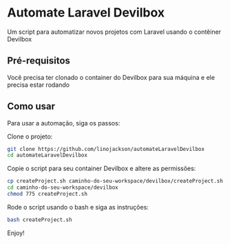 # Automate Laravel Devilbox

Um script para automatizar novos projetos com Laravel usando o contêiner Devilbox

## Pré-requisitos

Você precisa ter clonado o container do Devilbox para sua máquina e ele precisa estar rodando

## Como usar

Para usar a automação, siga os passos:

Clone o projeto:

```bash
git clone https://github.com/linojackson/automateLaravelDevilbox
cd automateLaravelDevilbox
```

Copie o script para seu container Devilbox e altere as permissões:

```bash
cp createProject.sh caminho-do-seu-workspace/devilbox/createProject.sh
cd caminho-do-seu-workspace/devilbox
chmod 775 createProject.sh
```

Rode o script usando o bash e siga as instruções:

```bash
bash createProject.sh
```

Enjoy!